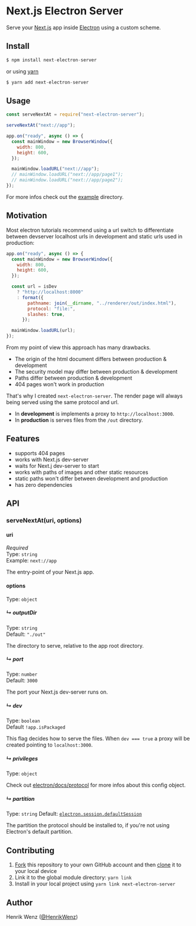 # Next.js Electron Server

Serve your [Next.js](https://nextjs.org/) app inside [Electron](https://www.electronjs.org/) using a custom scheme.

## Install

```js
$ npm install next-electron-server
```

or using [yarn](https://yarnpkg.com/)

```js
$ yarn add next-electron-server
```

## Usage

```js
const serveNextAt = require("next-electron-server");

serveNextAt("next://app");

app.on("ready", async () => {
  const mainWindow = new BrowserWindow({
    width: 800,
    height: 600,
  });

  mainWindow.loadURL("next://app");
  // mainWindow.loadURL("next://app/page1");
  // mainWindow.loadURL("next://app/page2");
});
```

For more infos check out the [example](./example) directory.

## Motivation

Most electron tutorials recommend using a url switch to differentiate between devserver localhost urls in development and static urls used in production:

```js
app.on("ready", async () => {
  const mainWindow = new BrowserWindow({
    width: 800,
    height: 600,
  });

  const url = isDev
    ? "http://localhost:8000"
    : format({
        pathname: join(__dirname, "../renderer/out/index.html"),
        protocol: "file:",
        slashes: true,
      });

  mainWindow.loadURL(url);
});
```

From my point of view this approach has many drawbacks.

- The origin of the html document differs between production & development
- The security model may differ between production & development
- Paths differ between production & development
- 404 pages won't work in production

That's why I created `next-electron-server`.
The render page will always being served using the same protocol and url.

- In **development** is implements a proxy to `http://localhost:3000`.
- In **production** is serves files from the `/out` directory.

## Features

- supports 404 pages
- works with Next.js dev-server
- waits for Next.j dev-server to start
- works with paths of images and other static resources
- static paths won't differ between development and production
- has zero dependencies

## API

### serveNextAt(uri, options)

#### uri

_Required_\
Type: `string`\
Example: `next://app`

The entry-point of your Next.js app.

#### options

Type: `object`

##### ↳ outputDir

Type: `string`\
Default: `"./out"`

The directory to serve, relative to the app root directory.

##### ↳ port

Type: `number`\
Default: `3000`

The port your Next.js dev-server runs on.

##### ↳ dev

Type: `boolean`\
Default `!app.isPackaged`

This flag decides how to serve the files. When `dev === true` a proxy will be created pointing to `localhost:3000`.

##### ↳ privileges

Type: `object`

Check out [electron/docs/protocol](https://www.electronjs.org/docs/api/protocol#protocolregisterschemesasprivilegedcustomschemes) for more infos about this config object.

##### ↳ partition

Type: `string`
Default: [`electron.session.defaultSession`](https://www.electronjs.org/docs/latest/api/session#sessiondefaultsession)

The partition the protocol should be installed to, if you're not using Electron's default partition.

## Contributing

1. [Fork](https://help.github.com/articles/fork-a-repo/) this repository to your own GitHub account and then [clone](https://help.github.com/articles/cloning-a-repository/) it to your local device
2. Link it to the global module directory: `yarn link`
3. Install in your local project using `yarn link next-electron-server`

## Author

Henrik Wenz ([@HenrikWenz](https://twitter.com/henrikwenz))
